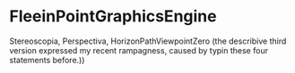# FleeinPointGraphicsEngine
Stereoscopia, Perspectiva, HorizonPathViewpointZero (the describive third version expressed my recent rampagness, caused by typin these four statements before.))
